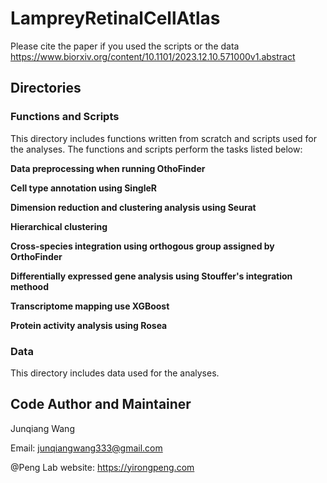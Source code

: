 # LampreyRetinalCellAtlas
Please cite the paper if you used the scripts or the data https://www.biorxiv.org/content/10.1101/2023.12.10.571000v1.abstract

## Directories 
### Functions and Scripts
This directory includes functions written from scratch and scripts used for the analyses. The functions and scripts perform the tasks listed below:

**Data preprocessing when running OthoFinder**

**Cell type annotation using SingleR**

**Dimension reduction and clustering analysis using Seurat**

**Hierarchical clustering**

**Cross-species integration using orthogous group assigned by OrthoFinder**

**Differentially expressed gene analysis using Stouffer's integration methood**

**Transcriptome mapping use XGBoost**

**Protein activity analysis using Rosea**

### Data
This directory includes data used for the analyses.



## Code Author and Maintainer
Junqiang Wang

Email: junqiangwang333@gmail.com

@Peng Lab 
website: [](https://yirongpeng.com)https://yirongpeng.com
